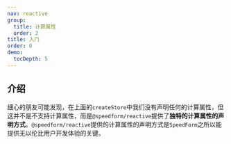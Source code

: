 ```yaml
---
nav: reactive
group:
  title: 计算属性
  order: 2
title: 入门
order: 0  
demo:
  tocDepth: 5
---
```


## 介绍

细心的朋友可能发现，在上面的`createStore`中我们没有声明任何的计算属性，但这并不是不支持计算属性，而是`@speedform/reactive`提供了**独特的计算属性的声明方式**。`@speedform/reactive`提供的计算属性的声明方式是`SpeedForm`之所以能提供无以伦比用户开发体验的关键。
